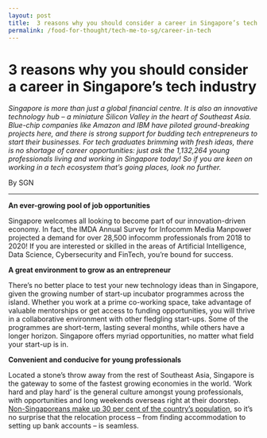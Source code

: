 ```yaml
---
layout: post
title:  3 reasons why you should consider a career in Singapore’s tech industry
permalink: /food-for-thought/tech-me-to-sg/career-in-tech
---
```

# 3 reasons why you should consider a career in Singapore’s tech industry


*Singapore is more than just a global financial centre. It is also an innovative technology hub – a miniature Silicon Valley in the heart of Southeast Asia. Blue-chip companies like Amazon and IBM have piloted ground-breaking projects here, and there is strong support for budding tech entrepreneurs to start their businesses. For tech graduates brimming with fresh ideas, there is no shortage of career opportunities: just ask the 1,132,264 young professionals living and working in Singapore today! So if you are keen on working in a tech ecosystem that’s going places, look no further.*

By SGN

---

**An ever-growing pool of job opportunities**

Singapore welcomes all looking to become part of our innovation-driven economy. In fact, the IMDA Annual Survey for Infocomm Media Manpower projected a demand for over 28,500 infocomm professionals from 2018 to 2020! If you are interested or skilled in the areas of Artificial Intelligence, Data Science, Cybersecurity and FinTech, you’re bound for success.

**A great environment to grow as an entrepreneur**

There’s no better place to test your new technology ideas than in Singapore, given the growing number of start-up incubator programmes across the island. Whether you work at a prime co-working space, take advantage of valuable mentorships or get access to funding opportunities, you will thrive in a collaborative environment with other fledgling start-ups. Some of the programmes are short-term, lasting several months, while others have a longer horizon. Singapore offers myriad opportunities, no matter what field your start-up is in.

**Convenient and conducive for young professionals**

Located a stone’s throw away from the rest of Southeast Asia, Singapore is the gateway to some of the fastest growing economies in the world. ‘Work hard and play hard’ is the general culture amongst young professionals, with opportunities and long weekends overseas right at their doorstep.  [Non-Singaporeans make up 30 per cent of the country’s population](https://www.population.sg/population-trends/demographics), so it’s no surprise that the relocation process – from finding accommodation to setting up bank accounts – is seamless.
